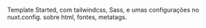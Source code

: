 Template Started, com tailwindcss, Sass, e umas configurações no nuxt.config. sobre html, fontes, metatags.
